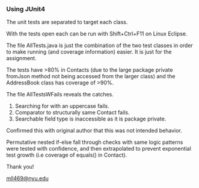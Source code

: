 ### Using JUnit4

The unit tests are separated to target each class. 

With the tests open each can be run with Shift+Ctrl+F11 on Linux Eclipse.

The file AllTests.java is just the combination of the two test classes in order to make running (and coverage information) easier. It is just for the assignment. 

The tests have >80% in Contacts (due to the large package private fromJson method not being accessed from the larger class) and the AddressBook class has coverage of >90%. 

The file AllTestsWFails reveals the catches.

1) Searching for with an uppercase fails.
2) Comparator to structurally same Contact fails. 
3) Searchable field type is inaccessible as it is package private.

Confirmed this with original author that this was not intended behavior.

Permutative nested if-else fall through checks with same logic patterns were tested with confidence, and then extrapolated to prevent exponential test growth (i.e coverage of equals() in Contact). 

Thank you!

mll469@nyu.edu

